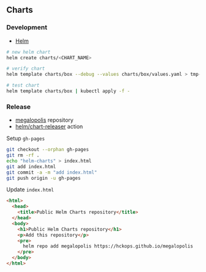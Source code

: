 ## Charts

### Development

* [Helm](https://helm.sh/docs)

```bash
# new helm chart
helm create charts/<CHART_NAME>

# verify chart
helm template charts/box --debug --values charts/box/values.yaml > tmp-box.yaml

# test chart
helm template charts/box | kubectl apply -f -
```

### Release

* [megalopolis](https://hckops.github.io/megalopolis) repository
* [helm/chart-releaser](https://helm.sh/docs/howto/chart_releaser_action) action

Setup `gh-pages`
```bash
git checkout --orphan gh-pages
git rm -rf .
echo "helm-charts" > index.html
git add index.html
git commit -a -m "add index.html"
git push origin -u gh-pages
```

Update `index.html`
```html
<html>
  <head>
    <title>Public Helm Charts repository</title>
  </head>
  <body>
    <h1>Public Helm Charts repository</h1>
    <p>Add this repository</p>
    <pre>
      helm repo add megalopolis https://hckops.github.io/megalopolis
    </pre>
  </body>
</html>
```
